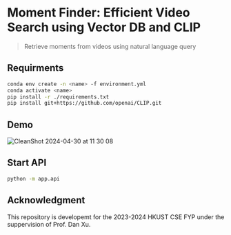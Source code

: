 # Moment Finder: Efficient Video Search using Vector DB and CLIP

> Retrieve moments from videos using natural language query



## Requirments
```bash
conda env create -n <name> -f environment.yml
conda activate <name>
pip install -r ./requirements.txt
pip install git+https://github.com/openai/CLIP.git
```

## Demo
![CleanShot 2024-04-30 at 11 30 08](https://github.com/ptpyip/moment-finder/assets/18398848/e0ebd4ec-6e92-445e-80f8-24003a51b93f)


## Start API
```bash
python -m app.api
```

## Acknowledgment 
This repository is developemt for the 2023-2024 HKUST CSE FYP under the suppervision of Prof. Dan Xu. 
